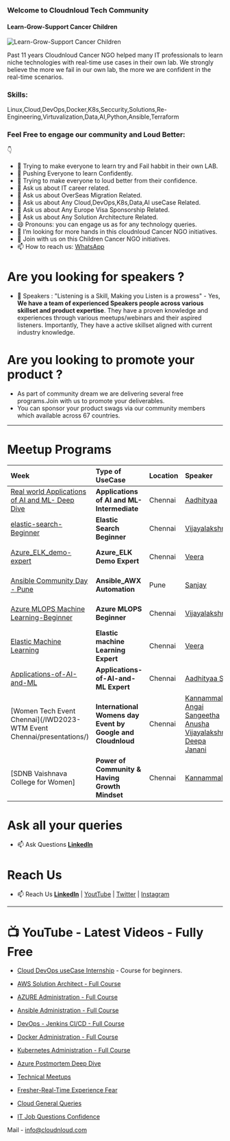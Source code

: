 ### Welcome to Cloudnloud Tech Community


#### Learn-Grow-Support Cancer Children


![Learn-Grow-Support Cancer Children](https://github.com/cloudnloud/meetup/blob/main/cnl.png)

Past 11 years Cloudnloud Cancer NGO helped many IT professionals to learn niche technologies with real-time use cases in their own lab. We strongly believe the more we fail in our own lab, the more we are confident in the real-time scenarios.

### Skills: 

Linux,Cloud,DevOps,Docker,K8s,Seccurity,Solutions,Re-Engineering,Virtuvalization,Data,AI,Python,Ansible,Terraform

### Feel Free to engage our community and Loud Better:
👇
- 🔭 Trying to make everyone to learn try and Fail habbit in their own LAB. 
- 💪 Pushing Everyone to learn Confidently. 
- 👯 Trying to make everyone to loud better from their confidence. 
- 💬 Ask us about IT career related.
- 💬 Ask us about OverSeas Migration Related.
- 💬 Ask us about Any Cloud,DevOps,K8s,Data,AI useCase Related.
- 💬 Ask us about Any Europe Visa Sponsorship Related.
- 💬 Ask us about Any Solution Architecture Related.
- 😄 Pronouns: you can engage us as for any technology queries.
- 🙏 I’m looking for more hands in this cloudnloud Cancer NGO initiatives.
- 🙏 Join with us on this Children Cancer NGO initiatives.
- 📫 How to reach us: [WhatsApp](https://wa.me/message/2EM3VEAMEMVHP1)


# Are you looking for speakers ?

- 🔭 Speakers : "Listening is a Skill, Making you Listen is a prowess"  - Yes, **We have a team of experienced Speakers people across various skillset and product expertise**. They have a proven knowledge and experiences through various meetups/webinars and their aspired listeners. Importantly, They have a active skillset aligned with current industry knowledge.

 
# Are you looking to promote your product ?

- As part of community dream we are delivering several free programs.Join with us to promote your deliverables.
- You can sponsor your product swags via our community members which available across 67 countries.


--- 
# Meetup Programs

Week | Type of UseCase | Location | Speaker | Date
:------|:------|:------|:------|:------|
[Real world Applications of AI and ML- Deep Dive](/Applications-of-AI-and-ML) | **Applications of AI and ML- Intermediate** | Chennai | [Aadhityaa](https://www.linkedin.com/in/aadhi06/) | 04-Feb-2023
[elastic-search-Beginner](/elastic-search-Beginner) | **Elastic Search Beginner** | Chennai | [Vijayalakshmi](https://www.linkedin.com/in/vijayatech/) | 04-Feb-2023
[Azure_ELK_demo-expert](/Azure_ELK_demo-expert) | **Azure_ELK Demo Expert** | Chennai | [Veera](https://www.linkedin.com/in/veera26/) | 04-Feb-2023
[Ansible Community Day - Pune](/Ansible-AWX-Automation) | **Ansible_AWX Automation** | Pune | [Sanjay](https://www.linkedin.com/in/sanjaystack/) | 25-Feb-2023
[Azure MLOPS Machine Learning-Beginner](/MLOPS_AzureMachineLearning) | **Azure MLOPS Beginner** | Chennai | [Vijayalakshmi](https://www.linkedin.com/in/vijayatech/) | 04-MAR-2023
[Elastic Machine Learning](/Elastic-Machine-Learning) | **Elastic machine Learning Expert** | Chennai | [Veera](https://www.linkedin.com/in/veera26/) | 04-Mar-2023
[Applications-of-AI-and-ML](/Applications-of-AI-and-ML) | **Applications-of-AI-and-ML Expert** | Chennai | [Aadhityaa SB](https://www.linkedin.com/in/aadhi06/) | 04-Mar-2023
[Women Tech Event Chennai](/IWD2023-WTM Event Chennai/presentations/) | **International Womens day Event by Google and Cloudnloud** | Chennai | [Kannammal](https://www.linkedin.com/in/kannamgcyber/) [Angai](https://www.linkedin.com/in/angaiteki/) [Sangeetha](https://www.linkedin.com/in/sangeetha-vasudevan-86267624/) [Anusha](https://www.linkedin.com/in/anushaviswanathan/) [Vijayalakshmi](https://www.linkedin.com/in/vijayatech/) [Deepa](https://www.linkedin.com/in/deepamathan/) [Janani](https://www.linkedin.com/in/jananitv/)| 01-Apr-2023
[SDNB Vaishnava College for Women]| **Power of Community & Having Growth Mindset** | Chennai | [Kannammal](https://www.linkedin.com/in/kannamgcyber/) | 15-Apr-2023

# Ask all your queries

- :mailbox: Ask Questions **[LinkedIn](https://www.linkedin.com/groups/9124202/)**


# Reach Us

- :mailbox: Reach Us **[LinkedIn](https://www.linkedin.com/company/80359681/)** | [YoutTube](https://www.youtube.com/c/CloudnLoud?sub_confirmation=1) | [Twitter](https://twitter.com/cloudnloud) | [Instagram](https://www.instagram.com/cloudnloud/)


--- 
# :tv: YouTube - Latest Videos - Fully Free

- [Cloud DevOps useCase Internship](https://www.youtube.com/playlist?list=PLh_VNk4-EHTMr69lm4Jxbl-9Vz5zc1Apl) - Course for beginners.
- [AWS Solution Architect - Full Course](https://www.youtube.com/watch?v=kdqaP1PWPQI&list=PLh_VNk4-EHTNuNVfq9D8WoA2YQBvgV1Jt)
- [AZURE Administration - Full Course](https://www.youtube.com/watch?v=3WW95LThR0k&list=PLh_VNk4-EHTPgpEEUkj4G7gXqV47yIz7r)
- [Ansible Administration - Full Course](https://www.youtube.com/watch?v=LhKucikHpVs&list=PLh_VNk4-EHTNbb18pkpZy_fnG2Dn0n6QR)
- [DevOps - Jenkins CI/CD - Full Course](https://www.youtube.com/watch?v=rN6f8pyrOI8&list=PLh_VNk4-EHTN732T-CfM-7lG3fNpK__79)
- [Docker Administration - Full Course](https://www.youtube.com/watch?v=ixtJg7EGlWw&list=PLh_VNk4-EHTP5rDgNYAWgg1vvcPG8eoIV)
- [Kubernetes Administration - Full Course](https://www.youtube.com/watch?v=lv6AZCBbQ9Y&list=PLh_VNk4-EHTMhIR-NIgI4tCEHdO9U-A8F)



- [Azure Postmortem Deep Dive](https://www.youtube.com/watch?v=FFYicqW6Qto&list=PLh_VNk4-EHTNDrb2AWVvH0M1XRl0usKRc)
- [Technical Meetups](https://www.youtube.com/watch?v=cfaJY5P4sME&list=PLh_VNk4-EHTM9S6AcnQQfPno1G06HU0hC)
- [Fresher-Real-Time Experience Fear](https://www.youtube.com/watch?v=pLgckrrPY08&list=PLh_VNk4-EHTOWg4VL7_v_Ql7DsNW0DGtn)
- [Cloud General Queries](https://www.youtube.com/watch?v=uIMKuwMP5Uc&list=PLh_VNk4-EHTMj1jcedUnuDNT2Xz-rJ1sy)
- [IT Job Questions Confidence](https://www.youtube.com/playlist?list=PLh_VNk4-EHTOWg4VL7_v_Ql7DsNW0DGtn)

 
  

Mail - info@cloudnloud.com


